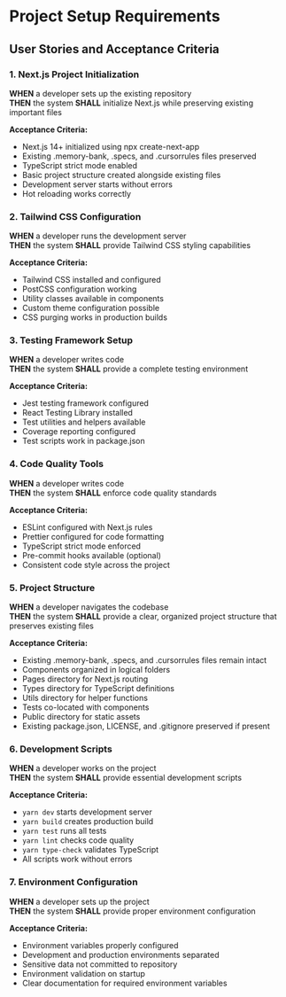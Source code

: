 # Project Setup Requirements

## User Stories and Acceptance Criteria

### 1. Next.js Project Initialization
**WHEN** a developer sets up the existing repository  
**THEN** the system **SHALL** initialize Next.js while preserving existing important files

**Acceptance Criteria:**
- Next.js 14+ initialized using npx create-next-app
- Existing .memory-bank, .specs, and .cursorrules files preserved
- TypeScript strict mode enabled
- Basic project structure created alongside existing files
- Development server starts without errors
- Hot reloading works correctly

### 2. Tailwind CSS Configuration
**WHEN** a developer runs the development server  
**THEN** the system **SHALL** provide Tailwind CSS styling capabilities

**Acceptance Criteria:**
- Tailwind CSS installed and configured
- PostCSS configuration working
- Utility classes available in components
- Custom theme configuration possible
- CSS purging works in production builds

### 3. Testing Framework Setup
**WHEN** a developer writes code  
**THEN** the system **SHALL** provide a complete testing environment

**Acceptance Criteria:**
- Jest testing framework configured
- React Testing Library installed
- Test utilities and helpers available
- Coverage reporting configured
- Test scripts work in package.json

### 4. Code Quality Tools
**WHEN** a developer writes code  
**THEN** the system **SHALL** enforce code quality standards

**Acceptance Criteria:**
- ESLint configured with Next.js rules
- Prettier configured for code formatting
- TypeScript strict mode enforced
- Pre-commit hooks available (optional)
- Consistent code style across the project

### 5. Project Structure
**WHEN** a developer navigates the codebase  
**THEN** the system **SHALL** provide a clear, organized project structure that preserves existing files

**Acceptance Criteria:**
- Existing .memory-bank, .specs, and .cursorrules files remain intact
- Components organized in logical folders
- Pages directory for Next.js routing
- Types directory for TypeScript definitions
- Utils directory for helper functions
- Tests co-located with components
- Public directory for static assets
- Existing package.json, LICENSE, and .gitignore preserved if present

### 6. Development Scripts
**WHEN** a developer works on the project  
**THEN** the system **SHALL** provide essential development scripts

**Acceptance Criteria:**
- `yarn dev` starts development server
- `yarn build` creates production build
- `yarn test` runs all tests
- `yarn lint` checks code quality
- `yarn type-check` validates TypeScript
- All scripts work without errors

### 7. Environment Configuration
**WHEN** a developer sets up the project  
**THEN** the system **SHALL** provide proper environment configuration

**Acceptance Criteria:**
- Environment variables properly configured
- Development and production environments separated
- Sensitive data not committed to repository
- Environment validation on startup
- Clear documentation for required environment variables 